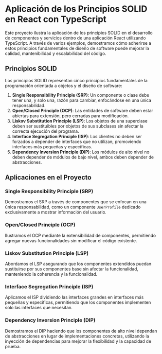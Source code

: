 # Aplicación de los Principios SOLID en React con TypeScript

Este proyecto ilustra la aplicación de los principios SOLID en el desarrollo de componentes y servicios dentro de una aplicación React utilizando TypeScript. A través de varios ejemplos, demostramos cómo adherirse a estos principios fundamentales de diseño de software puede mejorar la calidad, mantenibilidad y escalabilidad del código.

## Principios SOLID

Los principios SOLID representan cinco principios fundamentales de la programación orientada a objetos y el diseño de software:

1.  **Single Responsibility Principle (SRP)**: Un componente o clase debe tener una, y solo una, razón para cambiar, enfocándose en una única responsabilidad.
2.  **Open/Closed Principle (OCP)**: Las entidades de software deben estar abiertas para extensión, pero cerradas para modificación.
3.  **Liskov Substitution Principle (LSP)**: Los objetos de una superclase deben ser sustituibles por objetos de sus subclases sin afectar la correcta ejecución del programa.
4.  **Interface Segregation Principle (ISP)**: Los clientes no deben ser forzados a depender de interfaces que no utilizan, promoviendo interfaces más pequeñas y específicas.
5.  **Dependency Inversion Principle (DIP)**: Los módulos de alto nivel no deben depender de módulos de bajo nivel, ambos deben depender de abstracciones.

## Aplicaciones en el Proyecto

### Single Responsibility Principle (SRP)

Demostramos el SRP a través de componentes que se enfocan en una única responsabilidad, como un componente `UserProfile` dedicado exclusivamente a mostrar información del usuario.

### Open/Closed Principle (OCP)

Ilustramos el OCP mediante la extensibilidad de componentes, permitiendo agregar nuevas funcionalidades sin modificar el código existente.

### Liskov Substitution Principle (LSP)

Abordamos el LSP asegurando que los componentes extendidos puedan sustituirse por sus componentes base sin afectar la funcionalidad, manteniendo la coherencia y la funcionalidad.

### Interface Segregation Principle (ISP)

Aplicamos el ISP dividiendo las interfaces grandes en interfaces más pequeñas y específicas, permitiendo que los componentes implementen solo las interfaces que necesitan.

### Dependency Inversion Principle (DIP)

Demostramos el DIP haciendo que los componentes de alto nivel dependan de abstracciones en lugar de implementaciones concretas, utilizando la inyección de dependencias para mejorar la flexibilidad y la capacidad de prueba.
